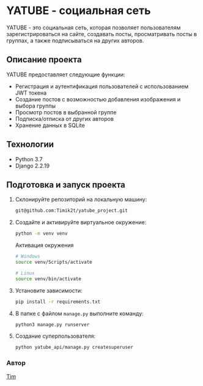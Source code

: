 # YATUBE - социальная сеть

YATUBE - это социальная сеть, которая позволяет пользователям зарегистрироваться на сайте, создавать посты, просматривать посты в группах, а также подписываться на других авторов.

## Описание проекта

YATUBE предоставляет следующие функции:
- Регистрация и аутентификация пользователей с использованием JWT токена
- Создание постов с возможностью добавления изображения и выбора группы
- Просмотр постов в выбранной группе
- Подписка/отписка от других авторов
- Хранение данных в SQLite

## Технологии

- Python 3.7
- Django 2.2.19

## Подготовка и запуск проекта

1. Склонируйте репозиторий на локальную машину:

    ```bash
    git@github.com:Timik2t/yatube_project.git
    ```

2. Создайте и активируйте виртуальное окружение:

    ```bash
    python -m venv venv
    ```

    Активация окружения
    ```bash
    # Windows
    source venv/Scripts/activate
    ```
    ```bash
    # Linux
    source venv/bin/activate
    ```
3. Установите зависимости:
    ```bash
    pip install -r requirements.txt
    ```
4. В папке с файлом `manage.py` выполните команду:
   ```bash
   python3 manage.py runserver
   ```
5. Создание суперпользователя:
   ```bash
   python yatube_api/manage.py createsuperuser
   ```

### Автор
[Tim](https://github.com/Timik2t)
